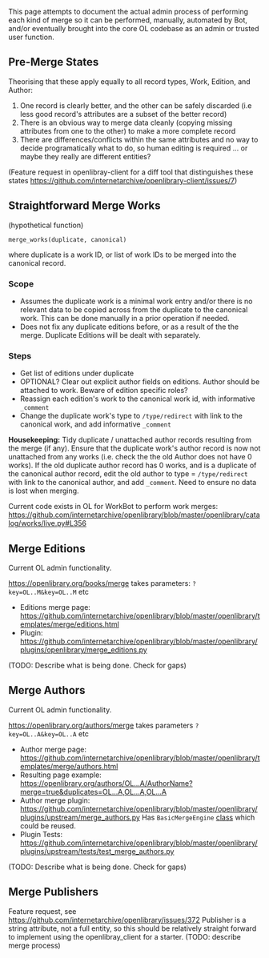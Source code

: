 This page attempts to document the actual admin process of performing each kind of merge so it can be performed, manually, automated by Bot, and/or eventually brought into the core OL codebase as an admin or trusted user function.

## Pre-Merge States

Theorising that these apply equally to all record types, Work, Edition, and Author: 

1. One record is clearly better, and the other can be safely discarded (i.e less good record's attributes are a subset of the better record)
1. There is an obvious way to merge data cleanly (copying missing attributes from one to the other) to make a more complete record
1. There are differences/conflicts within the same attributes and no way to decide programatically what to do, so human editing is required ... or maybe they really are different entities?

(Feature request in openlibray-client for a diff tool that distinguishes these states https://github.com/internetarchive/openlibrary-client/issues/7)

## Straightforward Merge Works

(hypothetical function)

    merge_works(duplicate, canonical)

where duplicate is a work ID, or list of work IDs to be merged into the canonical record.

### Scope
* Assumes the duplicate work is a minimal work entry and/or there is no relevant data to be copied across from the duplicate to the canonical work. This can be done manually in a prior operation if needed.
* Does not fix any duplicate editions before, or as a result of the the merge. Duplicate Editions will be dealt with separately.

### Steps

* Get list of editions under duplicate
* OPTIONAL? Clear out explicit author fields on editions. Author should be attached to work. Beware of edition specific roles?
* Reassign each edition's work to the canonical work id, with informative `_comment`
* Change the duplicate work's type to `/type/redirect` with link to the canonical work, and add informative `_comment`

**Housekeeping:** Tidy duplicate / unattached author records resulting from the merge (if any). Ensure that the duplicate work's author record is now not unattached from any works (i.e. check the the old Author does not have 0 works). If the old duplicate author record has 0 works, and is a duplicate of the canonical author record, edit the old author to type = `/type/redirect` with link to the canonical author, and add `_comment`.   Need to ensure no data is lost when merging.

Current code exists in OL for WorkBot to perform work merges: https://github.com/internetarchive/openlibrary/blob/master/openlibrary/catalog/works/live.py#L356

## Merge Editions

Current OL admin functionality.

https://openlibrary.org/books/merge 
takes parameters: `?key=OL..M&key=OL..M` etc

* Editions merge page: https://github.com/internetarchive/openlibrary/blob/master/openlibrary/templates/merge/editions.html
* Plugin: https://github.com/internetarchive/openlibrary/blob/master/openlibrary/plugins/openlibrary/merge_editions.py

(TODO: Describe what is being done. Check for gaps)

## Merge Authors

Current OL admin functionality.

https://openlibrary.org/authors/merge
takes parameters `?key=OL..A&key=OL..A` etc
* Author merge page: https://github.com/internetarchive/openlibrary/blob/master/openlibrary/templates/merge/authors.html
* Resulting page example: https://openlibrary.org/authors/OL...A/AuthorName?merge=true&duplicates=OL...A,OL...A,OL...A
* Author merge plugin: https://github.com/internetarchive/openlibrary/blob/master/openlibrary/plugins/upstream/merge_authors.py
Has `BasicMergeEngine` [class](https://github.com/internetarchive/openlibrary/blob/master/openlibrary/plugins/upstream/merge_authors.py#L11) which could be reused.
* Plugin Tests: https://github.com/internetarchive/openlibrary/blob/master/openlibrary/plugins/upstream/tests/test_merge_authors.py

(TODO: Describe what is being done. Check for gaps)

## Merge Publishers
Feature request, see https://github.com/internetarchive/openlibrary/issues/372
Publisher is a string attribute, not a full entity, so this should be relatively straight forward to implement using the openlibray_client for a starter.
(TODO: describe merge process)